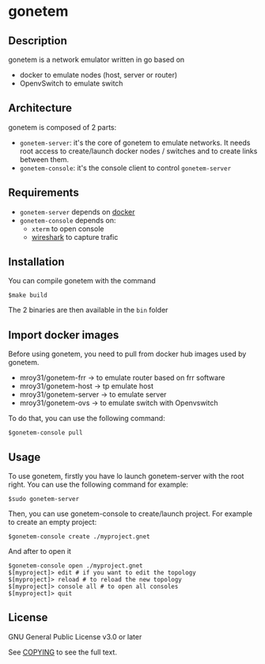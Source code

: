 gonetem
=======

Description
-----------

gonetem is a network emulator written in go based on

* docker to emulate nodes (host, server or router)
* OpenvSwitch to emulate switch

Architecture
------------

gonetem is composed of 2 parts:

* `gonetem-server`: it's the core of gonetem to emulate networks. It needs root access to create/launch
  docker nodes / switches and to create links between them.
* `gonetem-console`: it's the console client to control `gonetem-server`

Requirements
------------

* `gonetem-server` depends on [docker](https://www.docker.com/)
* `gonetem-console` depends on:
  * `xterm` to open console
  * [wireshark](https://www.wireshark.org/) to capture trafic

Installation
------------

You can compile gonetem with the command

    $make build

The 2 binaries are then available in the `bin` folder

Import docker images
--------------------

Before using gonetem, you need to pull from docker hub images used by gonetem.

* mroy31/gonetem-frr -> to emulate router based on frr software
* mroy31/gonetem-host -> tp emulate host
* mroy31/gonetem-server -> to emulate server
* mroy31/gonetem-ovs -> to emulate switch with Openvswitch

To do that, you can use the following command:

    $gonetem-console pull

Usage
-----

To use gonetem, firstly you have lo launch gonetem-server with the root
right. You can use the following command for example:

    $sudo gonetem-server

Then, you can use gonetem-console to create/launch project. For example
to create an empty project:

    $gonetem-console create ./myproject.gnet

And after to open it

    $gonetem-console open ./myproject.gnet
    $[myproject]> edit # if you want to edit the topology
    $[myproject]> reload # to reload the new topology
    $[myproject]> console all # to open all consoles
    $[myproject]> quit

License
-------

GNU General Public License v3.0 or later

See [COPYING](COPYING) to see the full text.
